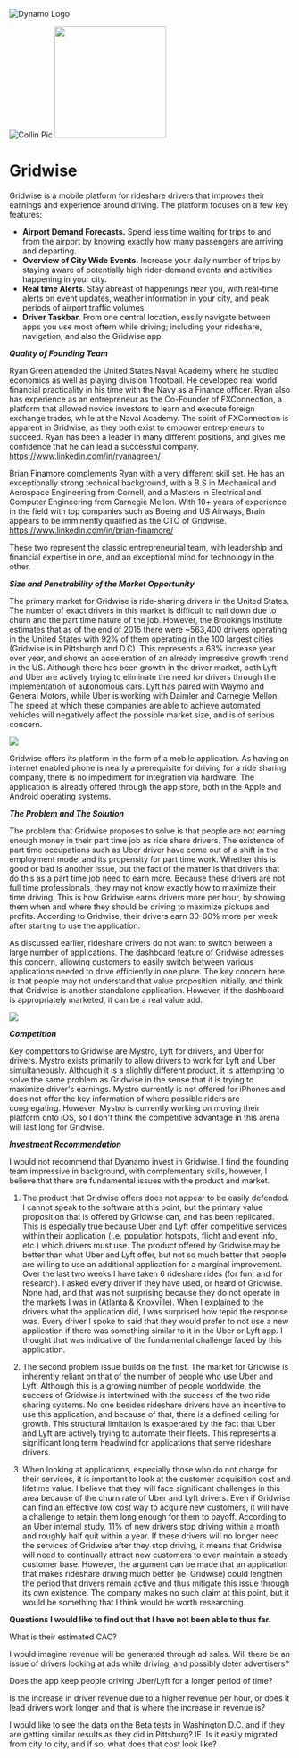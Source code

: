 ![Dynamo Logo](http://dynamo.vc/img/dynamo-fulllogo.png)


![Collin Pic](https://media.licdn.com/mpr/mpr/shrinknp_200_200/AAEAAQAAAAAAAAl4AAAAJGJiYThlNTljLWY5YTMtNDkyMS05MTg5LTgxNTZlNzlmNDkwZg.jpg)
<img src="https://gridwise.io/wp-content/uploads/2017/02/cropped-160905-Gridwise-Logo-REV-500-only2-270x270.png" width="200" height="200" />
# Gridwise


Gridwise is a mobile platform for rideshare drivers that improves their earnings and experience around driving. The platform focuses on a few key features: 
* __Airport Demand Forecasts.__ Spend less time waiting for trips to and from the airport by knowing exactly how many passengers are arriving and departing. 
* __Overview of City Wide Events.__ Increase your daily number of trips by staying aware of potentially high rider-demand events and activities happening in your city. 
* __Real time Alerts__. Stay abreast of happenings near you, with real-time alerts on event updates, weather information in your city, and peak periods of airport traffic volumes.  
* __Driver Taskbar.__ From one central location, easily navigate between apps you use most oftern while driving; including your rideshare, navigation, and also the Gridwise app. 

  
__*Quality of Founding Team*__

Ryan Green attended the United States Naval Academy where he studied economics as well as playing division 1 football. He developed real world financial practicality in his time with the Navy as a Finance officer.  Ryan also has experience as an entrepreneur as the Co-Founder of FXConnection, a platform that allowed novice investors to learn and execute foreign exchange trades, while at the Naval Academy. The spirit of FXConnection is apparent in Gridwise, as they both exist to empower entrepreneurs to succeed. Ryan has been a leader in many different positions, and gives me confidence that he can lead a successful company. https://www.linkedin.com/in/ryanagreen/

Brian Finamore complements Ryan with a very different skill set. He has an exceptionally strong technical background, with a B.S in Mechanical and Aerospace Engineering from Cornell, and a Masters in Electrical and Computer Engineering from Carnegie Mellon. With 10+ years of experience in the field with top companies such as Boeing and US Airways, Brain appears to be imminently qualified as the CTO of Gridwise. https://www.linkedin.com/in/brian-finamore/

These two represent the classic entrepreneurial team, with leadership and financial expertise in one, and an exceptional mind for technology in the other. 

 
  __*Size and Penetrability of the Market Opportunity*__
   
   The primary market for Gridwise is ride-sharing drivers in the United States. The number of exact drivers in this market is difficult to nail down due to churn and the part time nature of the job. However, the Brookings institute estimates that as of the end of 2015 there were ~563,400 drivers operating in the United States with 92% of them operating in the 100 largest cities (Gridwise is in Pittsburgh and D.C). This represents a 63% increase year over year, and shows an acceleration of an already impressive growth trend in the US. Although there has been growth in the driver market, both Lyft and Uber are actively trying to eliminate the need for drivers through the implementation of autonomous cars. Lyft has paired with Waymo and General Motors, while Uber is working with Daimler and Carnegie Mellon. The speed at which these companies are able to achieve automated vehicles will negatively affect the possible market size, and is of serious concern. 
   
![](https://raw.githubusercontent.com/CollinThul/Dynamo-Case/master/rideshare.JPG)
  
Gridwise offers its platform in the form of a mobile application. As having an internet enabled phone is nearly a prerequisite for driving for a ride sharing company, there is no impediment for integration via hardware. The application is already offered through the app store, both in the Apple and Android operating systems. 

  
   __*The Problem and The Solution*__
   
  The problem that Gridwise proposes to solve is that people are not earning enough money in their part time job as ride share drivers. The existence of part time occupations such as Uber driver have come out of a shift in the employment model and its propensity for part time work. Whether this is good or bad is another issue, but the fact of the matter is that drivers that do this as a part time job need to earn more. Because these drivers are not full time professionals, they may not know exactly how to maximize their time driving. This is how Gridwise earns drivers more per hour, by showing them when and where they should be driving to maximize pickups and profits. According to Gridwise, their drivers earn 30-60% more per week after starting to use the application. 
  
As discussed earlier, rideshare drivers do not want to switch between a large number of applications. The dashboard feature of Gridwise adresses this concern, allowing customers to easily switch between various applications needed to drive efficiently in one place. The key concern here is that people may not understand that value proposition initially, and think that Gridwise is another standalone application. However, if the dashboard is appropriately marketed, it can be a real value add. 

![](https://github.com/CollinThul/Dynamo-Case/blob/master/gridwise1.JPG?raw=true)


  __*Competition*__

Key competitors to Gridwise are Mystro, Lyft for drivers, and Uber for drivers. Mystro exists primarily to allow drivers to work for Lyft and Uber simultaneously. Although it is a slightly different product, it is attempting to solve the same problem as Gridwise in the sense that it is trying to maximize driver's earnings. Mystro currently is not offered for iPhones and does not offer the key information of where possible riders are congregating. However, Mystro is currently working on moving their platform onto iOS, so I don't think the competitive advantage in this arena will last long for Gridwise.
  
  
   __*Investment Recommendation*__
   
   I would not recommend that Dyanamo invest in Gridwise. I find the founding team impressive in background, with complementary skills, however, I believe that there are fundamental issues with the product and market.
   
1. The product that Gridwise offers does not appear to be easily defended. I cannot speak to the software at this point, but the primary value proposition that is offered by Gridwise can, and has been replicated. This is especially true because Uber and Lyft offer competitive services within their application (i.e. population hotspots, flight and event info, etc.) which drivers must use. The product offered by Gridwise may be better than what Uber and Lyft offer, but not so much better that people are willing to use an additional application for a marginal improvement. Over the last two weeks I have taken 6 rideshare rides (for fun, and for research). I asked every driver if they have used, or heard of Gridwise. None had, and that was not surprising because they do not operate in the markets I was in (Atlanta & Knoxville). When I explained to the drivers what the application did, I was surprised how tepid the response was. Every driver I spoke to said that they would prefer to not use a new application if there was something similar to it in the Uber or Lyft app. I thought that was indicative of the fundamental challenge faced by this application. 

2. The second problem issue builds on the first. The market for Gridwise is inherently reliant on that of the number of people who use Uber and Lyft. Although this is a growing number of people worldwide, the success of Gridwise is intertwined with the success of the  two ride sharing systems. No one besides rideshare drivers have an incentive to use this application, and because of that, there is a defined ceiling for growth. This structural limitation is exasperated by the fact that Uber and Lyft are actively trying to automate their fleets. This represents a significant long term headwind for applications that serve rideshare drivers. 

3. When looking at applications, especially those who do not charge for their services, it is important to look at the customer acquisition cost and lifetime value. I believe that they will face significant challenges in this area because of the churn rate of Uber and Lyft drivers. Even if Gridwise can find an effective low cost way to acquire new customers, it will have a challenge to retain them long enough for them to payoff. According to an Uber internal study, 11% of new drivers stop driving within a month and roughly half quit within a year. If these drivers will no longer need the services of Gridwise after they stop driving, it means that Gridwise will need to continually attract new customers to even maintain a steady customer base. However, the argument can be made that an application that makes rideshare driving much better (ie. Gridwise) could lengthen the period that drivers remain active and thus mitigate this issue through its own existence. The company makes no such claim at this point, but it would be something that I think would be worth researching.

__Questions I would like to find out that I have not been able to thus far.__ 

What is their estimated CAC?

I would imagine revenue will be generated through ad sales. Will there be an issue of drivers looking at ads while driving, and possibly deter advertisers?

Does the app keep people driving Uber/Lyft for a longer period of time?

Is the increase in driver revenue due to a higher revenue per hour, or does it lead drivers work longer and that is where the increase in revenue is?

I would like to see the data on the Beta tests in Washington D.C. and if they are getting similar results as they did in Pittsburg? IE. Is it easily migrated from city to city, and if so, what does that cost look like?

 
